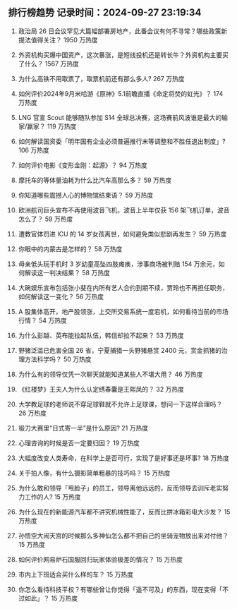 
## 排行榜趋势 记录时间：2024-09-27 23:19:34
  
  1. 政治局 26 日会议罕见大篇幅部署房地产，此番会议有何不寻常？哪些政策新提法值得关注？ 1950 万热度
    
  2. 外资机构买爆中国资产，这次暴涨，是短线投机还是转长牛？外资机构主要买了什么？ 1567 万热度
    
  3. 为什么高铁不用取票了，取票机前还有那么多人? 267 万热度
    
  4. 如何评价2024年9月米哈游《原神》5.1前瞻直播《命定将焚的虹光》？ 174 万热度
    
  5. LNG 官宣 Scout 能够随队参加 S14 全球总决赛，这场赛前风波谁是最大的输家/赢家？ 119 万热度
    
  6. 如何解读国资委「明年国有企业必须普遍推行末等调整和不胜任退出制度」? 106 万热度
    
  7. 如何评价电影《变形金刚：起源》？ 94 万热度
    
  8. 摩托车的等体量油耗为什么比汽车高那么多？ 59 万热度
    
  9. 你知道哪些震撼人心的博物馆结束语？ 59 万热度
    
  10. 欧洲航司巨头宣布不再使用波音飞机，波音上半年仅获 156 架飞机订单，波音怎么了？ 59 万热度
    
  11. 遭教官体罚进 ICU 的 14 岁女孩离世，如何避免类似悲剧再发生？ 59 万热度
    
  12. 你眼中的内蒙古是怎样的？ 58 万热度
    
  13. 母亲低头玩手机时 3 岁幼童高坠四肢瘫痪，涉事商场被判赔 154 万余元，如何解读这一判决结果？ 58 万热度
    
  14. 大碗娱乐宣布包括张小斐在内所有艺人合约到期不续，贾玲也不再担任职务，如何解读这一变化？ 56 万热度
    
  15. A 股集体高开，地产股领涨，上交所交易系统一度宕机，如何看待当前的市场行情？ 54 万热度
    
  16. 为什么彭越、英布能拉起队伍，韩信却拉不起来？ 53 万热度
    
  17. 野猪泛滥已危害全国 26 省，宁夏捕猎一头野猪悬赏 2400 元，赏金抓猪的治理方法科学吗？ 50 万热度
    
  18. 为什么有的领导仅凭一次聊天就能知道某些人不堪大用？ 46 万热度
    
  19. 《红楼梦》王夫人为什么认定绣春囊是王熙凤的？ 32 万热度
    
  20. 大学教足球的老师说不穿足球鞋就不允许上足球课，想问一下这样合理吗？ 26 万热度
    
  21. 锻刀大赛里“日式寄一半”是什么原因? 21 万热度
    
  22. 心理咨询的时候是否一定要归因？ 19 万热度
    
  23. 大幅度改变人类寿命，在科学上是否可行，实现了是好事还是坏事? 18 万热度
    
  24. 关于拍人像，有什么摄影简单粗暴的技巧吗？ 15 万热度
    
  25. 为什么敢和领导「甩脸子」的员工，领导离他远远的，反而领导去训斥老实努力工作的人? 15 万热度
    
  26. 为什么现在的新能源汽车都不讲究机械性能了，反而比拼冰箱彩电大沙发？ 15 万热度
    
  27. 孙悟空大闹天宫的时候那么多神仙怎么都不把自己的坐骑宠物放出来对付他？ 15 万热度
    
  28. 如何评价网易炉石国服回归玩家体验极差的情况？ 15 万热度
    
  29. 市内上下班适合买什么样的车？ 15 万热度
    
  30. 你怎么看待科技平权？有哪些曾让你觉得「遥不可及」的东西，现在变得「不过如此」？ 15 万热度
    